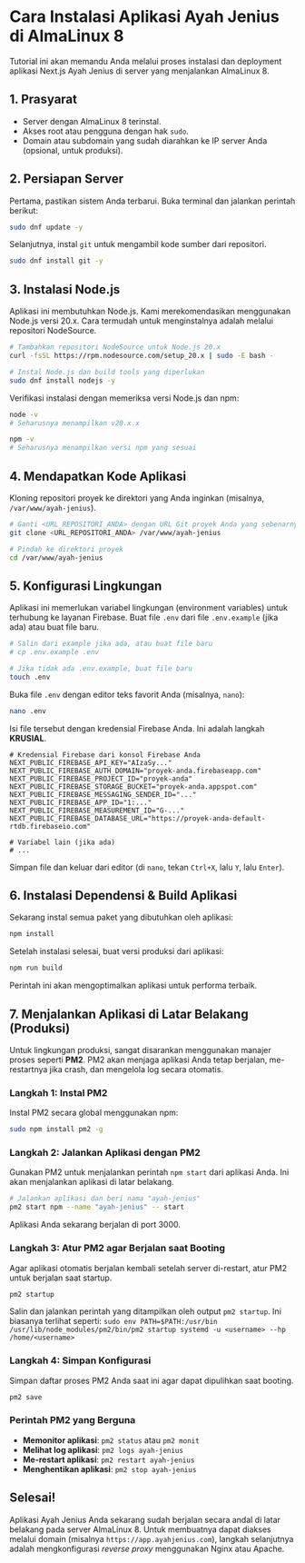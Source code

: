 # Cara Instalasi Aplikasi Ayah Jenius di AlmaLinux 8

Tutorial ini akan memandu Anda melalui proses instalasi dan deployment aplikasi Next.js Ayah Jenius di server yang menjalankan AlmaLinux 8.

## 1. Prasyarat

- Server dengan AlmaLinux 8 terinstal.
- Akses root atau pengguna dengan hak `sudo`.
- Domain atau subdomain yang sudah diarahkan ke IP server Anda (opsional, untuk produksi).

## 2. Persiapan Server

Pertama, pastikan sistem Anda terbarui. Buka terminal dan jalankan perintah berikut:

```bash
sudo dnf update -y
```

Selanjutnya, instal `git` untuk mengambil kode sumber dari repositori.

```bash
sudo dnf install git -y
```

## 3. Instalasi Node.js

Aplikasi ini membutuhkan Node.js. Kami merekomendasikan menggunakan Node.js versi 20.x. Cara termudah untuk menginstalnya adalah melalui repositori NodeSource.

```bash
# Tambahkan repositori NodeSource untuk Node.js 20.x
curl -fsSL https://rpm.nodesource.com/setup_20.x | sudo -E bash -

# Instal Node.js dan build tools yang diperlukan
sudo dnf install nodejs -y
```

Verifikasi instalasi dengan memeriksa versi Node.js dan npm:

```bash
node -v
# Seharusnya menampilkan v20.x.x

npm -v
# Seharusnya menampilkan versi npm yang sesuai
```

## 4. Mendapatkan Kode Aplikasi

Kloning repositori proyek ke direktori yang Anda inginkan (misalnya, `/var/www/ayah-jenius`).

```bash
# Ganti <URL_REPOSITORI_ANDA> dengan URL Git proyek Anda yang sebenarnya
git clone <URL_REPOSITORI_ANDA> /var/www/ayah-jenius

# Pindah ke direktori proyek
cd /var/www/ayah-jenius
```

## 5. Konfigurasi Lingkungan

Aplikasi ini memerlukan variabel lingkungan (environment variables) untuk terhubung ke layanan Firebase. Buat file `.env` dari file `.env.example` (jika ada) atau buat file baru.

```bash
# Salin dari example jika ada, atau buat file baru
# cp .env.example .env

# Jika tidak ada .env.example, buat file baru
touch .env
```

Buka file `.env` dengan editor teks favorit Anda (misalnya, `nano`):

```bash
nano .env
```

Isi file tersebut dengan kredensial Firebase Anda. Ini adalah langkah **KRUSIAL**.

```env
# Kredensial Firebase dari konsol Firebase Anda
NEXT_PUBLIC_FIREBASE_API_KEY="AIzaSy..."
NEXT_PUBLIC_FIREBASE_AUTH_DOMAIN="proyek-anda.firebaseapp.com"
NEXT_PUBLIC_FIREBASE_PROJECT_ID="proyek-anda"
NEXT_PUBLIC_FIREBASE_STORAGE_BUCKET="proyek-anda.appspot.com"
NEXT_PUBLIC_FIREBASE_MESSAGING_SENDER_ID="..."
NEXT_PUBLIC_FIREBASE_APP_ID="1:..."
NEXT_PUBLIC_FIREBASE_MEASUREMENT_ID="G-..."
NEXT_PUBLIC_FIREBASE_DATABASE_URL="https://proyek-anda-default-rtdb.firebaseio.com"

# Variabel lain (jika ada)
# ...
```

Simpan file dan keluar dari editor (di `nano`, tekan `Ctrl+X`, lalu `Y`, lalu `Enter`).

## 6. Instalasi Dependensi & Build Aplikasi

Sekarang instal semua paket yang dibutuhkan oleh aplikasi:

```bash
npm install
```

Setelah instalasi selesai, buat versi produksi dari aplikasi:

```bash
npm run build
```

Perintah ini akan mengoptimalkan aplikasi untuk performa terbaik.

## 7. Menjalankan Aplikasi di Latar Belakang (Produksi)

Untuk lingkungan produksi, sangat disarankan menggunakan manajer proses seperti **PM2**. PM2 akan menjaga aplikasi Anda tetap berjalan, me-restartnya jika crash, dan mengelola log secara otomatis.

### Langkah 1: Instal PM2
Instal PM2 secara global menggunakan npm:
```bash
sudo npm install pm2 -g
```

### Langkah 2: Jalankan Aplikasi dengan PM2
Gunakan PM2 untuk menjalankan perintah `npm start` dari aplikasi Anda. Ini akan menjalankan aplikasi di latar belakang.
```bash
# Jalankan aplikasi dan beri nama "ayah-jenius"
pm2 start npm --name "ayah-jenius" -- start
```
Aplikasi Anda sekarang berjalan di port 3000.

### Langkah 3: Atur PM2 agar Berjalan saat Booting
Agar aplikasi otomatis berjalan kembali setelah server di-restart, atur PM2 untuk berjalan saat startup.
```bash
pm2 startup
```
Salin dan jalankan perintah yang ditampilkan oleh output `pm2 startup`. Ini biasanya terlihat seperti: `sudo env PATH=$PATH:/usr/bin /usr/lib/node_modules/pm2/bin/pm2 startup systemd -u <username> --hp /home/<username>`

### Langkah 4: Simpan Konfigurasi
Simpan daftar proses PM2 Anda saat ini agar dapat dipulihkan saat booting.
```bash
pm2 save
```

### Perintah PM2 yang Berguna
- **Memonitor aplikasi**: `pm2 status` atau `pm2 monit`
- **Melihat log aplikasi**: `pm2 logs ayah-jenius`
- **Me-restart aplikasi**: `pm2 restart ayah-jenius`
- **Menghentikan aplikasi**: `pm2 stop ayah-jenius`

## Selesai!

Aplikasi Ayah Jenius Anda sekarang sudah berjalan secara andal di latar belakang pada server AlmaLinux 8. Untuk membuatnya dapat diakses melalui domain (misalnya `https://app.ayahjenius.com`), langkah selanjutnya adalah mengkonfigurasi *reverse proxy* menggunakan Nginx atau Apache.
